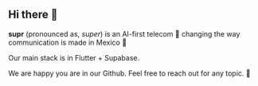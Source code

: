 ## Hi there 👋

<strong>supr</strong>  (pronounced as, <em>super</em>) is an AI-first telecom 📱 changing the way communication is made in Mexico 🚀

Our main stack is in Flutter + Supabase.

We are happy you are in our Github. Feel free to reach out for any topic. 📩

<!--

**Here are some ideas to get you started:**
✉️
🙋‍♀️ A short introduction - what is your organization all about?
🌈 Contribution guidelines - how can the community get involved?
👩‍💻 Useful resources - where can the community find your docs? Is there anything else the community should know?
🍿 Fun facts - what does your team eat for breakfast?
🧙 Remember, you can do mighty things with the power of [Markdown](https://docs.github.com/github/writing-on-github/getting-started-with-writing-and-formatting-on-github/basic-writing-and-formatting-syntax)
-->
